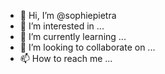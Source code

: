 - 👋 Hi, I’m @sophiepietra
- 👀 I’m interested in ...
- 🌱 I’m currently learning ...
- 💞️ I’m looking to collaborate on ...
- 📫 How to reach me ...

<!---
sophiepietra/sophiepietra is a ✨ special ✨ repository because its `README.md` (this file) appears on your GitHub profile.
You can click the Preview link to take a look at your changes.
--->

